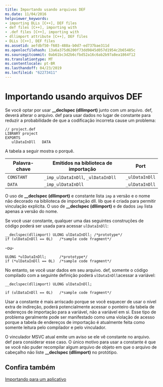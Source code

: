 ```yaml
---
title: Importando usando arquivos DEF
ms.date: 11/04/2016
helpviewer_keywords:
- importing DLLs [C++], DEF files
- def files [C++], importing with
- .def files [C++], importing with
- dllimport attribute [C++], DEF files
- DLLs [C++], DEF files
ms.assetid: aefdbf50-f603-488a-b0d7-ed737bae311d
ms.openlocfilehash: 13a6a375d6200f73dd9845d057d1954c2b65485c
ms.sourcegitcommit: 0ab61bc3d2b6cfbd52a16c6ab2b97a8ea1864f12
ms.translationtype: MT
ms.contentlocale: pt-BR
ms.lasthandoff: 04/23/2019
ms.locfileid: "62273411"
---
```

# <a name="importing-using-def-files"></a>Importando usando arquivos DEF

Se você optar por usar **__declspec (dllimport)** junto com um arquivo. def, deverá alterar o arquivo. def para usar dados no lugar de constante para reduzir a probabilidade de que a codificação incorreta cause um problema:

```
// project.def
LIBRARY project
EXPORTS
   ulDataInDll   DATA
```

A tabela a seguir mostra o porquê.

|Palavra-chave|Emitidos na biblioteca de importação|Port|
|-------------|---------------------------------|-------------|
|`CONSTANT`|`_imp_ulDataInDll`, `_ulDataInDll`|`_ulDataInDll`|
|`DATA`|`_imp_ulDataInDll`|`_ulDataInDll`|

O uso de **__declspec (dllimport)** e constante lista `imp` a versão e o nome não decorado na biblioteca de importação dll. lib que é criada para permitir vinculação explícita. O uso de **__declspec (dllimport)** e de dados `imp` lista apenas a versão do nome.

Se você usar constante, qualquer uma das seguintes construções de código poderá ser usada para acessar `ulDataInDll`:

```
__declspec(dllimport) ULONG ulDataInDll; /*prototype*/
if (ulDataInDll == 0L)   /*sample code fragment*/
```

\-ou-

```
ULONG *ulDataInDll;      /*prototype*/
if (*ulDataInDll == 0L)  /*sample code fragment*/
```

No entanto, se você usar dados em seu arquivo. def, somente o código compilado com a seguinte definição poderá `ulDataInDll`acessar a variável:

```
__declspec(dllimport) ULONG ulDataInDll;

if (ulDataInDll == 0L)   /*sample code fragment*/
```

Usar a constante é mais arriscado porque se você esquecer de usar o nível extra de indireção, poderá potencialmente acessar o ponteiro da tabela de endereços de importação para a variável, não a variável em si. Esse tipo de problema geralmente pode ser manifestado como uma violação de acesso porque a tabela de endereços de importação é atualmente feita como somente leitura pelo compilador e pelo vinculador.

O vinculador MSVC atual emite um aviso se ele vê constante no arquivo. def para considerar esse caso. O único motivo para usar a constante é que se você não puder recompilar algum arquivo de objeto em que o arquivo de cabeçalho não liste **__declspec (dllimport)** no protótipo.

## <a name="see-also"></a>Confira também

[Importando para um aplicativo](importing-into-an-application.md)
